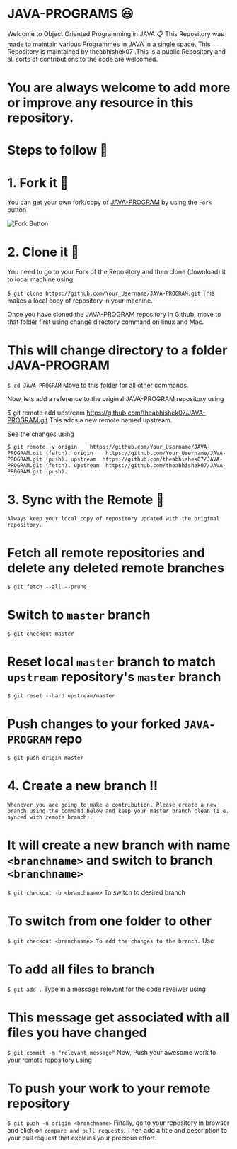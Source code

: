 # JAVA-PROGRAMS :smiley:
Welcome to Object Oriented Programming in JAVA 📋
This Repository was made to maintain various Programmes in JAVA in a single space. This Repository is maintained by theabhishek07 .This is a public Repository and all sorts of contributions to the code are welcomed.
# You are always welcome to add more or improve any resource in this repository.

# Steps to follow 📜
# 1. Fork it 🍴
You can get your own fork/copy of [JAVA-PROGRAM](https://github.com/theabhishek07/JAVA-PROGRAM) by using the `Fork` button

![Fork Button](https://github-images.s3.amazonaws.com/help/bootcamp/Bootcamp-Fork.png)

# 2. Clone it 👥
You need to go to your Fork of the Repository and then clone (download) it to local machine using

`$ git clone https://github.com/Your_Username/JAVA-PROGRAM.git`
This makes a local copy of repository in your machine.

Once you have cloned the JAVA-PROGRAM repository in Github, move to that folder first using change directory command on linux and Mac.

# This will change directory to a folder JAVA-PROGRAM
`$ cd JAVA-PROGRAM`
Move to this folder for all other commands.

Now, lets add a reference to the original JAVA-PROGRAM repository using

$ git remote add upstream https://github.com/theabhishek07/JAVA-PROGRAM.git
This adds a new remote named upstream.

See the changes using

`$ git remote -v
origin    https://github.com/Your_Username/JAVA-PROGRAM.git (fetch).
origin    https://github.com/Your_Username/JAVA-PROGRAM.git (push).
upstream  https://github.com/theabhishek07/JAVA-PROGRAM.git (fetch).
upstream  https://github.com/theabhishek07/JAVA-PROGRAM.git (push).`

# 3. Sync with the Remote :arrows_counterclockwise:
`Always keep your local copy of repository updated with the original repository.`

# Fetch all remote repositories and delete any deleted remote branches
`$ git fetch --all --prune`

# Switch to `master` branch
`$ git checkout master`

# Reset local `master` branch to match `upstream` repository's `master` branch
`$ git reset --hard upstream/master`

# Push changes to your forked `JAVA-PROGRAM` repo
`$ git push origin master`

# 4. Create a new branch ‼️
`Whenever you are going to make a contribution. Please create a new branch using the command below and keep your master branch clean (i.e. synced with remote branch).`

# It will create a new branch with name  `<branchname>` and switch to branch `<branchname>`
`$ git checkout -b <branchname>`
To switch to desired branch

# To switch from one folder to other
`$ git checkout <branchname>
To add the changes to the branch.` Use

# To add all files to branch
`$ git add .`
Type in a message relevant for the code reveiwer using

# This message get associated with all files you have changed
`$ git commit -m "relevant message"`
Now, Push your awesome work to your remote repository using

# To push your work to your remote repository
`$ git push -u origin <branchname>`
Finally, go to your repository in browser and click on `compare and pull requests`. Then add a title and description to your pull request that explains your precious effort.
